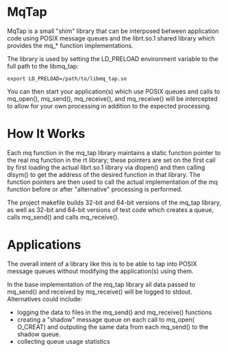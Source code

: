 MqTap
=====
MqTap is a small "shim" library that can be interposed between
application code using POSIX message queues and the librt.so.1 shared
library which provides the mq_* function implementations.

The library is used by setting the LD_PRELOAD environment variable to
the full path to the libmq_tap:

    export LD_PRELOAD=/path/to/libmq_tap.so

You can then start your application(s) which use POSIX queues and calls
to mq_open(), mq_send(), mq_receive(), and mq_receive() will be
intercepted to allow for your own processing in addition to the
expected processing.

How It Works
============
Each mq function in the mq_tap library maintains a static function
pointer to the real mq function in the rt library; these pointers are
set on the first call by first loading the actual librt.so.1 library via
dlopen() and then calling dlsym() to get the address of the desired
function in that library.  The function pointers are then used to call
the actual implementation of the mq function before or after
"alternative" processing is performed.

The project makefile builds 32-bit and 64-bit versions of the mq_tap
library, as well as 32-bit and 64-bit versions of test code which
creates a queue, calls mq_send() and calls mq_receive().  

Applications
============
The overall intent of a library like this is to be able to tap into
POSIX message queues without modifying the application(s) using them.

In the base implementation of the mq_tap library all data passed to
mq_send() and received by mq_receive() will be logged to stdout.
Alternatives could include:
- logging the data to files in the mq_send() and mq_receive()
  functions
- creating a "shadow" message queue on each call to mq_open( O_CREAT) 
  and outputing the same data from each mq_send() to the shadow
  queue. 
- collecting queue usage statistics 

